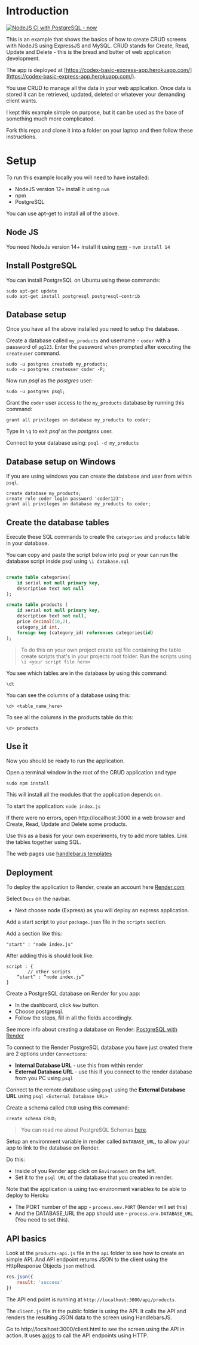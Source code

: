 # Introduction

<!-- [![Build Status](https://travis-ci.org/codex-academy/BasicExpressWebApp.svg?branch=master)](https://travis-ci.org/codex-academy/BasicExpressWebApp) -->

[![NodeJS CI with PostgreSQL - now](https://github.com/codex-academy/BasicExpressWebApp/actions/workflows/node-pgsql.js.yml/badge.svg)](https://github.com/codex-academy/BasicExpressWebApp/actions/workflows/node-pgsql.js.yml)

This is an example that shows the basics of how to create CRUD screens with NodeJS using ExpressJS and MySQL. CRUD stands for Create, Read, Update and Delete - this is the bread and butter of web application development.

The app is deployed at [https://codex-basic-express-app.herokuapp.com/](https://codex-basic-express-app.herokuapp.com/).

You use CRUD to manage all the data in your web application. Once data is stored it can be retrieved, updated, deleted or whatever your demanding client wants.

I kept this example simple on purpose, but it can be used as the base of something much more complicated.

Fork this repo and clone it into a folder on your laptop and then follow these instructions.

# Setup

To run this example locally you will need to have installed:

* NodeJS version 12+ install it using `nvm`
* npm
* PostgreSQL

You can use apt-get to install all of the above.

## Node JS

You need NodeJs version 14+  install it using [nvm](https://github.com/creationix/nvm) - `nvm install 14`

## Install PostgreSQL

You can install PostgreSQL on Ubuntu using these commands:

```
sudo apt-get update
sudo apt-get install postgresql postgresql-contrib
```

## Database setup

Once you have all the above installed you need to setup the database.

Create a database called `my_products` and username - `coder` with a password of `pg123`. Enter the password when prompted after executing the `createuser` command. 

```
sudo -u postgres createdb my_products;
sudo -u postgres createuser coder -P;
```

Now run *psql* as the *postgres* user:

```
sudo -u postgres psql;
```

Grant the `coder` user access to the `my_products` database by running this command: 

```
grant all privileges on database my_products to coder;
```

Type in `\q` to exit *psql* as the *postgres* user.

Connect to your database using: `psql -d my_products`

## Database setup on Windows

If you are using windows you can create the database and user from within `psql`.


```
create database my_products;
create role coder login password 'coder123';
grant all privileges on database my_products to coder;
```

## Create the database tables

Execute these SQL commands to create the `categories` and `products` table in your database. 

You can copy and paste the script below into psql or your can run the database script inside psql using `\i database.sql`

```sql

create table categories(
	id serial not null primary key,
	description text not null
);

create table products (
	id serial not null primary key,
    description text not null,
	price decimal(10,2),
	category_id int,
	foreign key (category_id) references categories(id)
);
```

> To do this on your own project create sql file containing the table create scripts that's in your projects root folder. Run the scripts using `\i <your script file here>`

You see which tables are in the database by using this command:

```
\dt
```

You can see the columns of a database using this:

```
\d+ <table_name_here>
```

To see all the columns in the products table do this:

```
\d+ products
```

## Use it

Now you should be ready to run the application.

Open a terminal window in the root of the CRUD application and type

`sudo npm install`

This will install all the modules that the application depends on.

To start the application: `node index.js`

If there were no errors, open http://localhost:3000 in a web browser and Create, Read, Update and Delete some products.

Use this as a basis for your own experiments, try to add more tables. Link the tables together using SQL.

The web pages use [handlebar.js templates](http://handlebarsjs.com/)

## Deployment

To deploy the application to Render, create an account here [Render.com](https://dashboard.render.com/login) 
 
Select `Docs` on the navbar. 
 * Next choose node (Express) as you will deploy an express application. 
 
Add a start script to your `package.json` file in the `scripts` section.

Add a section like this:

 ```
 "start" : "node index.js"
 ```

After adding this is should look like:

```
script : {
    	// other scripts
	“start” : “node index.js” 
}
```

Create a PostgreSQL database on Render for you app: 

* In the dashboard, click ` New ` button. 
* Choose postgresql. 
* Follow the steps, fill in all the fields accordingly. 

See more info about creating a database on Render: [PostgreSQL with Render](https://render.com/docs/databases#creating-a-database) 

To connect to the Render PostgreSQL database you have just created there are 2 options under `Connections`:

* **Internal Database URL** - use this from within render
* **External Database URL** - use this if you connect to the render database from you PC using `psql`

Connect to the remote database using `psql` using the **External Database URL** using `psql <External Database URL>`

Create a schema called `CRUD` using this command:

```
create schema CRUD;
```
   
> You can read me about PostgreSQL Schemas [here](https://www.postgresqltutorial.com/postgresql-administration/postgresql-schema/).
 
Setup an environment variable in render called `DATABASE_URL`, to allow your app to link to the database on Render.

Do this:

* Inside of you Render app click on `Environment` on the left.
* Set it to the `psql URL` of the database that you created in render.

Note that the application is using two environment variables to be able to deploy to Heroku 

* The PORT number of the app - `process.env.PORT` (Render will set this)
* And the DATABASE_URL the app should use - `process.env.DATABASE_URL` (You need to set this).

## API basics

Look at the `products-api.js` file in the `api` folder to see how to create an simple API. And API endpoint returns JSON to the client using the HttpResponse Objects `json` method.

```javascript
res.json({
	result: 'success'
})
```

The API end point is running at `http://localhost:3000/api/products.`

The `client.js` file in the public folder is using the API. It calls the API and renders the resulting JSON data to the screen using HandlebarsJS.

Go to http://localhost:3000/client.html to see the screen using the API in action. It uses [axios](https://github.com/axios/axios) to call the API endpoints using HTTP.
